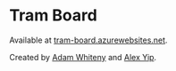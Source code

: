 # Tram Board

Available at [tram-board.azurewebsites.net](https://tram-board.azurewebsites.net).

Created by [Adam Whiteny](https://github.com/adamwhitneysoftwire) and [Alex Yip](https://github.com/alexttyip).
